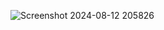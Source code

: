 ![Screenshot 2024-08-12 205826](https://github.com/user-attachments/assets/589d8688-fc11-4de0-9939-63519309b94e)
